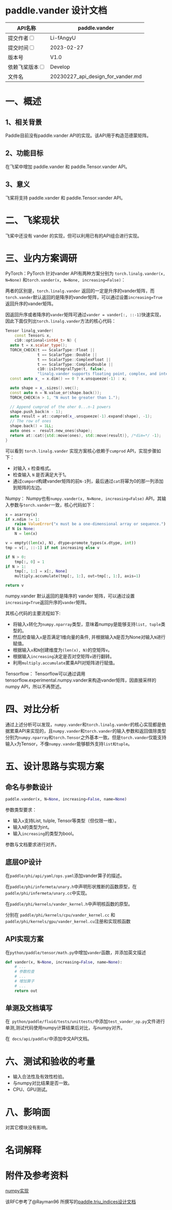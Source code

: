 # paddle.vander 设计文档

| API名称                                                      | paddle.vander                               |
| ------------------------------------------------------------ | ----------------------------------------- |
| 提交作者<input type="checkbox" class="rowselector hidden">   | Li-fAngyU                          |
| 提交时间<input type="checkbox" class="rowselector hidden">   | 2023-02-27                                |
| 版本号                                                       | V1.0                                      |
| 依赖飞桨版本<input type="checkbox" class="rowselector hidden"> | Develop                                   |
| 文件名                                                       | 20230227_api_design_for_vander.md<br> |


# 一、概述

## 1、相关背景

Paddle目前没有paddle.vander API的实现。该API用于构造范德蒙矩阵。

## 2、功能目标

在飞桨中增加 paddle.vander 和 paddle.Tensor.vander API。

## 3、意义

飞桨将支持 paddle.vander 和 paddle.Tensor.vander API。

# 二、飞桨现状

飞桨中还没有 vander 的实现，但可以利用已有的API组合进行实现。

# 三、业内方案调研

PyTorch：PyTorch 针对vander API有两种方案分别为 `torch.linalg.vander(x, N=None)` 和`torch.vander(x, N=None, increasing=False)`：

两者的区别是，`torch.linalg.vander` 返回的一定是升序的vander矩阵，而`torch.vander`默认返回的是降序的vander矩阵，可以通过设置`increasing=True`返回升序的vander矩阵。

因返回升序或者降序的`vander`矩阵可通过`vander = vander[:, ::-1]`快速实现，因此下面仅列出`torch.linalg.vander`方法的核心代码：

```c++
Tensor linalg_vander(
    const Tensor& x,
    c10::optional<int64_t> N) {
  auto t = x.scalar_type();
  TORCH_CHECK(t == ScalarType::Float ||
              t == ScalarType::Double ||
              t == ScalarType::ComplexFloat ||
              t == ScalarType::ComplexDouble ||
              c10::isIntegralType(t, false),
              "linalg.vander supports floating point, complex, and integer tensors, but got ", t);
  const auto x_ = x.dim() == 0 ? x.unsqueeze(-1) : x;

  auto shape = x_.sizes().vec();
  const auto n = N.value_or(shape.back());
  TORCH_CHECK(n > 1, "N must be greater than 1.");

  // Append cumprod of the oher 0...n-1 powers
  shape.push_back(n - 1);
  auto result = at::cumprod(x_.unsqueeze(-1).expand(shape), -1);
  // The row of ones
  shape.back() = 1LL;
  auto ones =  result.new_ones(shape);
  return at::cat({std::move(ones), std::move(result)}, /*dim=*/ -1);
}
```

可以看到 `torch.linalg.vander` 实现方案核心依赖于`cumprod` API，实现步骤如下：
* 对输入 `x` 检查格式。
* 检查输入 `N` 是否满足大于1。
* 通过`cumpord`构建vander矩阵的前`N-1`列，最后通过`cat`将幂为0的那一列添加到矩阵的左边。

Numpy： Numpy也有`numpy.vander(x, N=None, increasing=False)` API，其输入参数与`torch.vander`一致，核心代码如下：
```python
x = asarray(x)
if x.ndim != 1:
    raise ValueError("x must be a one-dimensional array or sequence.")
if N is None:
    N = len(x)

v = empty((len(x), N), dtype=promote_types(x.dtype, int))
tmp = v[:, ::-1] if not increasing else v

if N > 0:
    tmp[:, 0] = 1
if N > 1:
    tmp[:, 1:] = x[:, None]
    multiply.accumulate(tmp[:, 1:], out=tmp[:, 1:], axis=1)

return v
```

numpy.vander 默认返回的是降序的 vander 矩阵，可以通过设置`increasing=True`返回升序的`vander`矩阵。

其核心代码的主要流程如下:
* 将输入`x`转化为`numpy.nparray`类型，意味着numpy是能够支持`list, tuple`类型的。
* 然后检查输入`x`是否满足1维向量的条件, 并根据输入`N`是否为None对输入`N`进行赋值。
* 根据输入`x`和`N`创建维度为`(len(x), N)`的空矩阵`v`。
* 根据输入`increasing`决定是否对空矩阵`v`进行翻转。
* 利用`multiply.accumulate`累乘API对矩阵进行赋值。

Tensorflow： Tensorflow可以通过调用tensorflow.experimental.numpy.vander来构造vander矩阵，因直接采样的 numpy API，所以不再赘述。

# 四、对比分析

通过上述分析可以发现，`numpy.vander`和`torch.linalg.vander`的核心实现都是依据累乘API来实现的，且`numpy.vander`和`torch.vander`的输入参数和返回值除类型分别为`numpy.nparray`和`torch.Tensor`之外基本一致。但是`torch.vander`仅能支持输入`x`为Tensor，不像`numpy.vander`能够额外支持`list和tuple`。

# 五、设计思路与实现方案

## 命名与参数设计

```python
paddle.vander(x, N=None, increasing=False, name=None)
```

参数类型要求：

* 输入`x`支持List, tulple, Tensor等类型（但仅限一维）。
* 输入`N`的类型为int。
* 输入`increasing`的类型为bool。

参数与文档要求进行对齐。

## 底层OP设计
在`paddle/phi/api/yaml/ops.yaml`添加vander算子的描述。

在`paddle/phi/infermeta/unary.h`中声明形状推断的函数原型，在`paddle/phi/infermeta/unary.cc`中实现。

在`paddle/phi/kernels/vander_kernel.h`中声明核函数的原型。

分别在 `paddle/phi/kernels/cpu/vander_kernel.cc` 和`paddle/phi/kernels/gpu/vander_kernel.cu`注册和实现核函数  

## API实现方案

在`python/paddle/tensor/math.py`中增加`vander`函数，并添加英文描述
```python
def vander(x, N=None, increasing=False, name=None):
    # ...
    # 参数检查
    # ...
    # 增加算子
    # ...
    return out
```
## 单测及文档填写
在` python/paddle/fluid/tests/unittests/`中添加`test_vander_op.py`文件进行单测,测试代码使用numpy计算结果后对比，与numpy对齐。

在` docs/api/paddle/`中添加中文API文档。


# 六、测试和验收的考量

* 输入合法性及有效性检验。
* 与numpy对比结果是否一致。
* CPU、GPU测试。

# 八、影响面

对其它模块没有影响。

# 名词解释

# 附件及参考资料
[numpy实现](https://github.com/numpy/numpy/blob/v1.24.0/numpy/lib/twodim_base.py#L546-L634)

该RFC参考了@Rayman96 所撰写的[paddle.triu_indices设计文档](https://github.com/PaddlePaddle/community/blob/master/rfcs/APIs/20220813_api_design_for_triu_indices.md)
